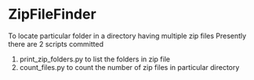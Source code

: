 # ZipFileFinder
To locate particular folder in a directory having multiple zip files
Presently there are 2 scripts committed
1. print_zip_folders.py to list the folders in zip file
2. count_files.py to count the number of zip files in particular directory
